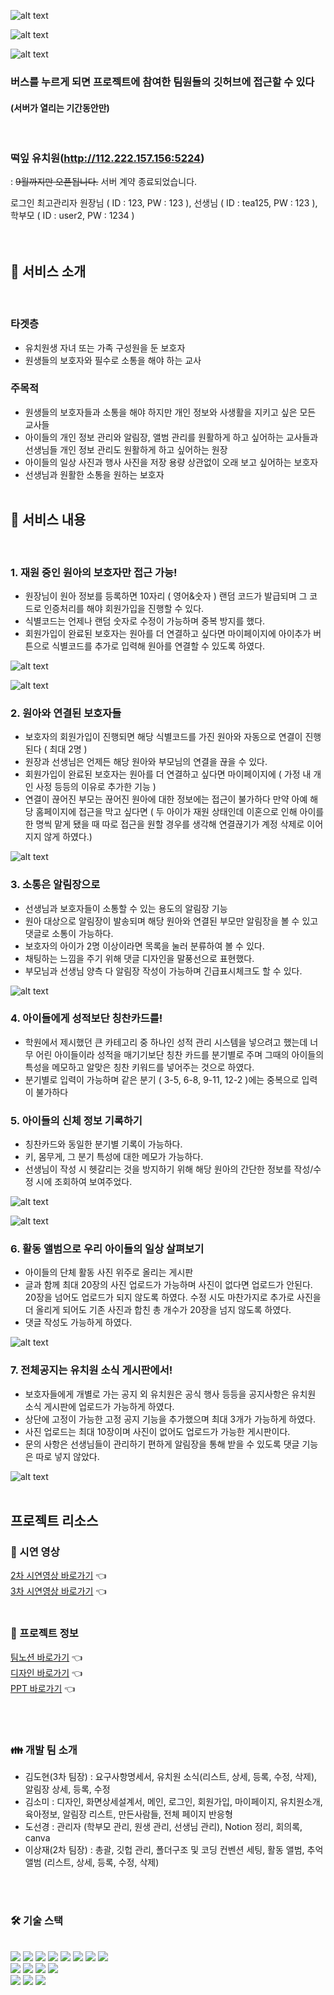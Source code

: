 ![alt text](src/assets/image.png)

![alt text](src/assets/image-1.png)

![alt text](src/assets/image-2.png)

### 버스를 누르게 되면 프로젝트에 참여한 팀원들의 깃허브에 접근할 수 있다 <br>

#### (서버가 열리는 기간동안만)

<br>

### 떡잎 유치원(http://112.222.157.156:5224)

: <del>9월까지만 오픈됩니다.</del>
서버 계약 종료되었습니다.

로그인 최고관리자 원장님 ( ID : 123, PW : 123 ), 선생님 ( ID : tea125, PW : 123 ), 학부모 ( ID : user2, PW : 1234 )
<br>
<br>
<br>

## 💁 서비스 소개

<br>

### 타겟층

- 유치원생 자녀 또는 가족 구성원을 둔 보호자
- 원생들의 보호자와 필수로 소통을 해야 하는 교사

### 주목적

- 원생들의 보호자들과 소통을 해야 하지만 개인 정보와
  사생활을 지키고 싶은 모든 교사들
- 아이들의 개인 정보 관리와 알림장, 앨범 관리를
  원활하게 하고 싶어하는 교사들과 선생님들 개인 정보 관리도
  원활하게 하고 싶어하는 원장
- 아이들의 일상 사진과 행사 사진을 저장 용량 상관없이
  오래 보고 싶어하는 보호자
- 선생님과 원활한 소통을 원하는 보호자
  <br>
  <br>

## 💚 서비스 내용

<br>

### 1. 재원 중인 원아의 보호자만 접근 가능!

- 원장님이 원아 정보를 등록하면 10자리 ( 영어&숫자 ) 랜덤 코드가 발급되며
  그 코드로 인증처리를 해야 회원가입을 진행할 수 있다.
- 식별코드는 언제나 랜덤 숫자로 수정이 가능하며 중복 방지를 했다.
- 회원가입이 완료된 보호자는 원아를 더 연결하고 싶다면 마이페이지에
  아이추가 버튼으로 식별코드를 추가로 입력해
  원아를 연결할 수 있도록 하였다.
  <br>

![alt text](src/assets/image-3.png)

![alt text](src/assets/image-4.png)

### 2. 원아와 연결된 보호자들

- 보호자의 회원가입이 진행되면 해당 식별코드를 가진 원아와 자동으로
  연결이 진행된다 ( 최대 2명 )
- 원장과 선생님은 언제든 해당 원아와 부모님의 연결을 끊을 수 있다.
- 회원가입이 완료된 보호자는 원아를 더 연결하고 싶다면 마이페이지에
  ( 가정 내 개인 사정 등등의 이유로 추가한 기능 )
- 연결이 끊어진 부모는 끊어진 원아에 대한 정보에는 접근이 불가하다
  만약 아예 해당 홈페이지에 접근을 막고 싶다면
  ( 두 아이가 재원 상태인데 이혼으로 인해 아이를 한 명씩 맡게 됐을 때
  따로 접근을 원할 경우를 생각해 연결끊기가 계정 삭제로 이어지지 않게 하였다.)
  <br>

![alt text](src/assets/image-6.png)

### 3. 소통은 알림장으로

- 선생님과 보호자들이 소통할 수 있는 용도의 알림장 기능
- 원아 대상으로 알림장이 발송되며 해당 원아와 연결된 부모만 알림장을 볼 수 있고
  댓글로 소통이 가능하다.
- 보호자의 아이가 2명 이상이라면 목록을 눌러 분류하여 볼 수 있다.
- 채팅하는 느낌을 주기 위해 댓글 디자인을 말풍선으로 표현했다.
- 부모님과 선생님 양측 다 알림장 작성이 가능하며 긴급표시체크도 할 수 있다.
  <br>

![alt text](src/assets/image-7.png)

### 4. 아이들에게 성적보단 칭찬카드를!

- 학원에서 제시했던 큰 카테고리 중 하나인 성적 관리 시스템을 넣으려고 했는데
  너무 어린 아이들이라 성적을 매기기보단 칭찬 카드를 분기별로 주며
  그때의 아이들의 특성을 메모하고 알맞은 칭찬 키워드를 넣어주는 것으로 하였다.
- 분기별로 입력이 가능하며 같은 분기 ( 3-5, 6-8, 9-11, 12-2 )에는 중복으로 입력이 불가하다

### 5. 아이들의 신체 정보 기록하기

- 칭찬카드와 동일한 분기별 기록이 가능하다.
- 키, 몸무게, 그 분기 특성에 대한 메모가 가능하다.
- 선생님이 작성 시 헷갈리는 것을 방지하기 위해 해당 원아의 간단한 정보를 작성/수정 시에
  조회하여 보여주었다.
  <br>

![alt text](src/assets/image-8.png)

![alt text](src/assets/image-9.png)

### 6. 활동 앨범으로 우리 아이들의 일상 살펴보기

- 아이들의 단체 활동 사진 위주로 올리는 게시판
- 글과 함께 최대 20장의 사진 업로드가 가능하며 사진이 없다면 업로드가 안된다.
  20장을 넘어도 업로드가 되지 않도록 하였다.
  수정 시도 마찬가지로 추가로 사진을 더 올리게 되어도
  기존 사진과 합친 총 개수가 20장을 넘지 않도록 하였다.
- 댓글 작성도 가능하게 하였다.
  <br>

![alt text](src/assets/image-10.png)

### 7. 전체공지는 유치원 소식 게시판에서!

- 보호자들에게 개별로 가는 공지 외 유치원은 공식 행사 등등을 공지사항은
  유치원 소식 게시판에 업로드가 가능하게 하였다.
- 상단에 고정이 가능한 고정 공지 기능을 추가했으며 최대 3개가 가능하게 하였다.
- 사진 업로드는 최대 10장이며 사진이 없어도 업로드가 가능한 게시판이다.
- 문의 사항은 선생님들이 관리하기 편하게 알림장을 통해 받을 수 있도록
  댓글 기능은 따로 넣지 않았다.
  <br>

![alt text](src/assets/image-11.png)
<br>
<br>

## 프로젝트 리소스

### 🎥 시연 영상

[2차 시연영상 바로가기](https://youtu.be/SdolCKqjZKw) 👈  
[3차 시연영상 바로가기](https://youtu.be/bYq38cG8pIk) 👈
<br />
<br />

### 📂 프로젝트 정보

[팀노션 바로가기](https://alert-stomach-4e6.notion.site/2-3-f77ee2e63bbc41ee8667735ac3a8b81f) 👈  
[디자인 바로가기](https://www.figma.com/design/gIZngWcEB3WWjHjJ1UmXx7/2%2C3%EC%B0%A8-%ED%94%84%EB%A1%9C%EC%A0%9D%ED%8A%B8-%EB%96%A1%EC%9E%8E%EC%9C%A0%EC%B9%98%EC%9B%90?node-id=579-1919&t=KhIIaacedtQX7fz4-0) 👈  
[PPT 바로가기](https://www.canva.com/design/DAF_L45HXSk/qaMc76qKsI1uzQs_9YhGkw/view) 👈

<br>
<br>

### 👪 개발 팀 소개

- 김도현(3차 팀장) : 요구사항명세서, 유치원 소식(리스트, 상세, 등록, 수정, 삭제), 알림장 상세, 등록, 수정
- 김소미 : 디자인, 화면상세설계서, 메인, 로그인, 회원가입, 마이페이지, 유치원소개, 육아정보, 알림장 리스트, 만든사람들, 전체 페이지 반응형
- 도선경 : 관리자 (학부모 관리, 원생 관리, 선생님 관리), Notion 정리, 회의록, canva
- 이상재(2차 팀장) : 총괄, 깃헙 관리, 폴더구조 및 코딩 컨벤션 세팅, 활동 앨범, 추억 앨범 (리스트, 상세, 등록, 수정, 삭제)

<br/>
<br/>

### 🛠 기술 스택

<br> 
<div>
<img src="https://img.shields.io/badge/HTML5-E34F26?style=for-the-badge&logo=HTML5&logoColor=white">
<img src="https://img.shields.io/badge/CSS3-1572B6?style=for-the-badge&logo=CSS3&logoColor=white">
<img src="https://img.shields.io/badge/Javascript-F7DF1E?style=for-the-badge&logo=Javascript&logoColor=white">
<img src="https://img.shields.io/badge/React-61DAFB?style=for-the-badge&logo=React&logoColor=white">

<img src="https://img.shields.io/badge/Sass-CC6699?style=for-the-badge&logo=Sass&logoColor=white">
<img src="https://img.shields.io/badge/StyledComponents-DB7093?style=for-the-badge&logo=StyledComponents&logoColor=white">
<img src="https://img.shields.io/badge/Redux-764ABC?style=for-the-badge&logo=Redux&logoColor=white">
<img src="https://img.shields.io/badge/Firebase-FFCA28?style=for-the-badge&logo=Firebase&logoColor=white">
<br>
<img src="https://img.shields.io/badge/Git-F05032?style=for-the-badge&logo=Git&logoColor=white">
<img src="https://img.shields.io/badge/Github-181717?style=for-the-badge&logo=Github&logoColor=white">
<img src="https://img.shields.io/badge/Notion-000000?style=for-the-badge&logo=Notion&logoColor=white">
<img src="https://img.shields.io/badge/Slack-4A154B?style=for-the-badge&logo=Slack&logoColor=white">
<br/>
<img src="https://img.shields.io/badge/Prettier-F7B93E?style=for-the-badge&logo=Prettier&logoColor=white">
<img src="https://img.shields.io/badge/Eslint-4B32C3?style=for-the-badge&logo=Eslint&logoColor=white">
<img src="https://img.shields.io/badge/Figma-F24E1E?style=for-the-badge&logo=Figma&logoColor=white">
<br/>
</div>

